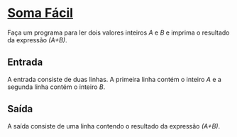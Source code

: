 # [Soma Fácil](https://neps.academy/br/exercise/134)

Faça um programa para ler dois valores inteiros *A* e *B* e imprima o resultado da expressão *(A+B)*.

## Entrada
A entrada consiste de duas linhas. A primeira linha contém o inteiro *A* e a segunda linha contém o inteiro *B*.

## Saída
A saída consiste de uma linha contendo o resultado da expressão *(A+B)*.
